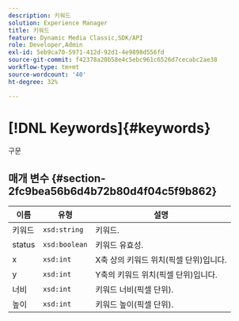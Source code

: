 ```yaml
---
description: 키워드
solution: Experience Manager
title: 키워드
feature: Dynamic Media Classic,SDK/API
role: Developer,Admin
exl-id: 5eb9ca70-5971-412d-92d1-4e9898d556fd
source-git-commit: f42378a20b58e4c5ebc961c6526d7cecabc2ae38
workflow-type: tm+mt
source-wordcount: '40'
ht-degree: 32%

---
```


# [!DNL Keywords]{#keywords}

구문

## 매개 변수 {#section-2fc9bea56b6d4b72b80d4f04c5f9b862}

| 이름 | 유형 | 설명 |
|---|---|---|
| 키워드 | `xsd:string` | 키워드. |
| status | `xsd:boolean` | 키워드 유효성. |
| x | `xsd:int` | X축 상의 키워드 위치(픽셀 단위)입니다. |
| y | `xsd:int` | Y축의 키워드 위치(픽셀 단위)입니다. |
| 너비 | `xsd:int` | 키워드 너비(픽셀 단위). |
| 높이 | `xsd:int` | 키워드 높이(픽셀 단위). |
